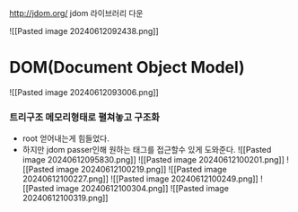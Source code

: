 http://jdom.org/ jdom 라이브러리 다운

![[Pasted image 20240612092438.png]]
# DOM(Document Object Model)
![[Pasted image 20240612093006.png]]
### 트리구조 메모리형태로 펼쳐놓고 구조화 

- root 얻어내는게 힘들었다.
- 하지만 jdom passer인해 원하는 태그를 접근할수 있게 도와준다.
 ![[Pasted image 20240612095830.png]]
![[Pasted image 20240612100201.png]]
![[Pasted image 20240612100219.png]]
![[Pasted image 20240612100227.png]]
![[Pasted image 20240612100249.png]]
![[Pasted image 20240612100304.png]]
![[Pasted image 20240612100319.png]]

